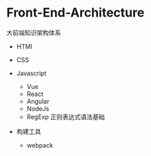 # Front-End-Architecture
大前端知识架构体系

- HTMl
- CSS
- Javascript
  + Vue
  + React
  + Angular
  + NodeJs
  + RegExp 正则表达式语法基础

- 构建工具
  + webpack